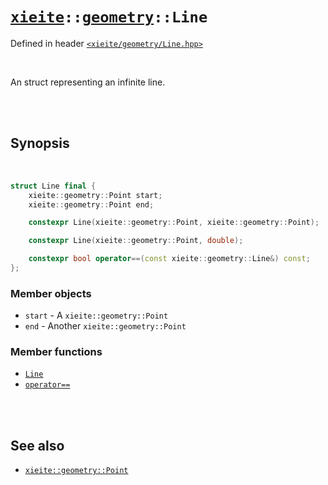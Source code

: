 # [`xieite`](../../README.md)`::`[`geometry`](../../docs/geometry.md)`::Line`
Defined in header [`<xieite/geometry/Line.hpp>`](../../include/xieite/geometry/Line.hpp)

<br/>

An struct representing an infinite line.

<br/><br/>

## Synopsis

<br/>

```cpp
struct Line final {
	xieite::geometry::Point start;
	xieite::geometry::Point end;

	constexpr Line(xieite::geometry::Point, xieite::geometry::Point);

	constexpr Line(xieite::geometry::Point, double);

	constexpr bool operator==(const xieite::geometry::Line&) const;
};
```
### Member objects
- `start` - A `xieite::geometry::Point`
- `end` - Another `xieite::geometry::Point`
### Member functions
- [`Line`](../../docs/geometry/Line/constructor.md)
- [`operator==`](../../docs/geometry/Line/operatorEquals.md)

<br/><br/>

## See also
- [`xieite::geometry::Point`](../../docs/geometry/Point.hpp)
